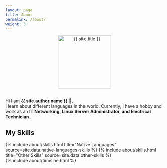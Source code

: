 ```yaml
---
layout: page
title: About
permalink: /about/
weight: 3
---
```


<p align="center">
  <a href="{{ site.baseurl }}">
    <img src="{{ site.author.image_about }}" alt="{{ site.title }}" width="168px" height="168px" style="display:flex;">
  </a>
<br>

Hi I am **{{ site.author.name }}** :wave:,<br>
I learn about different languages in the world. Currently, I have a hobby and work as an <b>IT Networking, Linux Server Administrator, and Electrical Technician.</b>

## **My Skills**
<div class="row">
{% include about/skills.html title="Native Languages" source=site.data.native-languages-skills %}
{% include about/skills.html title="Other Skills" source=site.data.other-skills %}
</div>

<div class="row">
{% include about/timeline.html %}
</div>